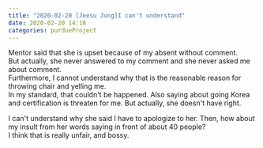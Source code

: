 ```yaml
---
title: "2020-02-20 [Jeesu Jung]I can't understand"
date: 2020-02-20 14:18
categories: purdueProject
---
```

  

Mentor said that she is upset because of my absent without comment.  
But actually, she never answered to my comment and she never asked me about comment.  
Furthermore, I cannot understand why that is the reasonable reason for throwing chair and yelling me.  
In my standard, that couldn't be happened. Also saying about going Korea and certification is threaten for me. But actually, she doesn't have right.  
  
I can't understand why she said I have to apologize to her. Then, how about my insult from her words saying in front of about 40 people?  
I think that is really unfair, and bossy.